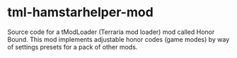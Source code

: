 # tml-hamstarhelper-mod

Source code for a tModLoader (Terraria mod loader) mod called Honor Bound. This mod implements adjustable honor codes (game modes) by way of settings presets for a pack of other mods. 